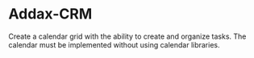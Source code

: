 # Addax-CRM
Create a calendar grid with the ability to create and organize tasks. The calendar must be implemented without using calendar libraries.
